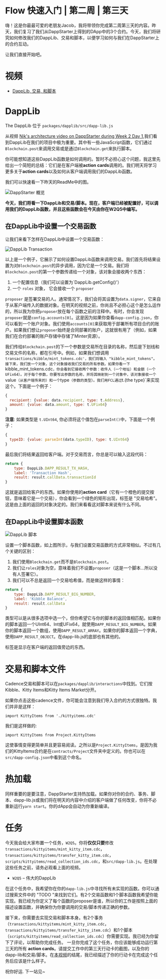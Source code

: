 # Flow 快速入门 | 第二周 | 第三天

嗨！这是你最最可爱的老朋友Jacob，我将带领你完成第二周第三天的内容。昨天，我们复习了我们从DappStarter上得到的DApp中的3个合约。今天，我们将研究如何修改我们的DappLib、交易和脚本，以便学习如何与我们在DappStarter上的合约互动。

让我们直接开始吧。

# 视频

- [DappLib, 交易, 和脚本](https://www.youtube.com/watch?v=Czg3mMLw1I4)

# DappLib

The DappLib 位于 `packages/dapplib/src/dapp-lib.js`

从视频 [Nik's architecture video on DappStarter during Week 2 Day 1](https://youtu.be/scZZiFXfXa4),我们看到DappLib在我们的项目中极为重要。其中有一些JavaScript函数，它们通过`Blockchain.post`来调用交易或是通过`Blockchain.get`来执行脚本。

你可能想知道这些DappLib函数是如何调用的。暂时不必担心这个问题，我这里先给出一个简短的总结：它们是在客户端被**action cards**调用的。我们明天将学习更多关于**action cards**以及如何从客户端调用我们的DappLib函数。

我们可以快速看一下昨天的ReadMe中的图。

![DappStarter 概览](images/dappstarter_overview.PNG)


**今天，我们将看一下DappLib和交易/脚本。现在，客户端已经被配置好，可以调用我们的DappLib函数，并且这些函数会在今天由你在W2Q5中编写。**

## 在DappLib中设置一个交易函数

让我们来看下怎样在DappLib中设置一个交易函数：

![DappLib Transaction](images/dapplib-transaction.png)

以上是一个例子，它展示了如何设置DappLib函数来调用交易。我们首先将结果设置为对`Blockchain.post`的异步调用，因为它是一个交易。我们将`Blockchain.post`的第一个参数传递给一个对象，该对象会接收两个东西：
1) 一个配置信息（我们可以设置为`DappLib.getConfig()'）
2) 一个 `roles` 对象， 它会接收一个 `proposer`

`proposer` 是签署交易的人。通常情况下，我们会将其设置为`data.signer`，它来自于从客户端传入的数据对象。在明天的视频之前，你尚且不必担心这个是怎么运作的，所以我为你把`proposer`放在每个函数之前的注释中。有时，你会发现`proposer`就是`config.accounts[0]`。这是因为如果你查看`dapp-config.json`，你可以看到一个账户对象。我们使用`accounts[0]`来获取用于部署所有项目合约的账户。如果我们想让`proposer`始终是合同部署的账户，这就很有用了（例如，如果我们在合约部署的账户存储中存储了Minter资源）。

我们传给`Blockchain.post`的下一个参数是交易所在目录的名称，然后是下划线和交易文件的名称，都在引号中。例如，如果我们想调用`transactions/kibble/mint_tokens.cdc'，我们将输入 "kibble_mint_tokens"。
接下来，我们放一个对象，这个对象接收我们交易的所有参数。如果你看一下`kibble_mint_tokens.cdc`，你会看到它接收两个参数：收件人（一个地址）和金额（一个UFix64）。对于每个参数，你要写出参数的名称，并将其映射到一个对象中，该对象接收一个`value`（从客户端传来的）和一个`type`（参数的类型）。我们用FCL通过`t.{the type}`来实现这个。下面是一个例子：


```javascript
{
  recipient: {value: data.recipient, type: t.Address},
  amount: {value: data.amount, type: t.UFix64}
}
```

**注意**: 如果类型是 `t.UInt64`, 你必须将这个值包在`parseInt()`中，下面是一个例子：

```javascript
{
  typeID: {value: parseInt(data.typeID), type: t.UInt64}
}
```

最后我们将结果返回给客户端。对于交易而言，你总是可以输入这段代码：

```javascript
return {
    type: DappLib.DAPP_RESULT_TX_HASH,
    label: 'Transaction Hash',
    result: result.callData.transactionId
}
```

这就是返回给客户的东西。如果你使用的**action card**（它有一个橙色的提交按钮，意味着它是一个交易），你会看到一个绿色的矩形出现，标签是 "交易哈希"。这是由上面的返回的对象决定的。我们来看看这对脚本来说有什么不同。


## 在DappLib中设置脚本函数

![DappLib 脚本](images/dapplib-script.png)

设置一个脚本函数，如上图所示，与我们设置交易函数的方式非常相似。不过有几个关键的区别：

1) 我们使用`Blockchain.get`而不是`Blockchain.post`。
2) 我们让`roles`对象为空，意味着我们不设置`proposer`（这是一个脚本...所以没有人签署它）。
3) 我们可以不总是返回一个交易哈希值，而是做这样的事情：
   
```javascript
return {
    type: DappLib.DAPP_RESULT_BIG_NUMBER,
    label: 'Kibble Balance',
    result: result.callData
}
```
类型可以是从很多选项中选一个，但你希望它与你的脚本的返回值相匹配。如果你的脚本返回一个UInt64、Int或UFix64，就使用`DAPP_RESULT_BIG_NUMBER`。如果你的脚本返回一个数组，使用`DAPP_RESULT_ARRAY`。如果你的脚本返回一个字典，使用`DAPP_RESULT_OBJECT`。在dapp-lib.js的底部也有其他的。

标签是显示在客户端的返回值旁边的东西。

# 交易和脚本文件

Cadence交易和脚本可以在`packages/dapplib/interactions`中找到。它们按Kibble、Kitty Items和Kitty Items Market分开。

如果你点击这些cadence文件，你可能会注意到我们导入合约的方式很独特。我们并非是这样：

`import KittyItems from './kittyitems.cdc'`

我们是这样做的:

`import KittyItems from Project.KittyItems`

这使事情变得更简单并且更容易阅读。之所以是`Project.KittyItems`，是因为我们的KittyItems合约是在`contracts/Project`文件夹中定义的。你也可以在`src/dapp-config.json`中看到这个命名。


# 热加载

同样重要的是要注意，DappStarter支持热加载。如果你对你的合约、事务、脚本、dapp-lib.js或我们将在明天的内容中介绍的客户端做了任何改变，你将不必重新运行`yarn start`。你的dApp会自动为你重新编译。


# 任务

今天我会给大家布置一个任务，`W2Q5`。你将**仅仅只要**修改`transactions/kittyitems/mint_kitty_item.cdc`，`transactions/kittyitems/transfer_kitty_item.cdc`，`scripts/kittyitems/read_collection_ids.cdc`，和`src/dapp-lib.js`。在处理这些任务之前，请务必观看上面的视频。


- `W2Q5` – 伟大的DappLib

在这个任务中，我希望你在你的`dapp-lib.js`中寻找所有未实现的函数。你可以通过搜索文件中的 "TODO "来找到它们。有2个交易函数和1个脚本函数我希望你能实现。我已经为你定义了每个函数的proposer是谁，所以你的工作是按照上面的描述设置函数，并确保你为你要调用的交易/脚本传递正确的参数。

接下来，你需要去实现交易和脚本本身。有2个事务（`transactions/kittyitems/mint_kitty_item.cdc`，`transactions/kittyitems/transfer_kitty_item.cdc`）和1个脚本（`scripts/kittyitems/read_collection_ids.cdc`）你需要实现。我已经为你留下了评论，以帮助你完成任务。
一旦你完成了这个任务，你应该能够成功运行第三天的所有 **action cards**。请提交工作中的第三天行动卡的截图，以及你的dapp-lib和交易/脚本。在[本视频](https://www.youtube.com/watch?v=zFtc4QLrxas)的结尾，我已经描述了你的行动卡在完成这个任务后应该是什么样子。

祝你好运. 下一站见~




